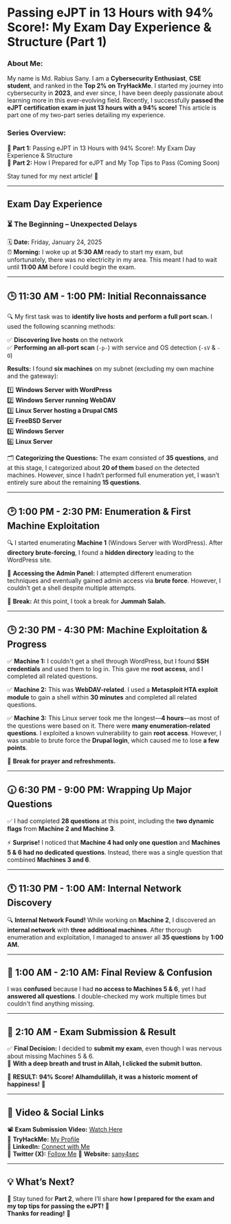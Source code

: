# Passing eJPT in 13 Hours with 94% Score!: My Exam Day Experience & Structure (Part 1)

### **About Me:**
My name is Md. Rabius Sany. I am a **Cybersecurity Enthusiast**, **CSE student**, and ranked in the **Top 2% on TryHackMe**. I started my journey into cybersecurity in **2023**, and ever since, I have been deeply passionate about learning more in this ever-evolving field. Recently, I successfully **passed the eJPT certification exam in just 13 hours with a 94% score!** This article is part one of my two-part series detailing my experience.

### **Series Overview:**
📌 **Part 1:** Passing eJPT in 13 Hours with 94% Score!: My Exam Day Experience & Structure  
📌 **Part 2:** How I Prepared for eJPT and My Top Tips to Pass (Coming Soon)

Stay tuned for my next article! 🚀

---

## **Exam Day Experience**

### **⏳ The Beginning – Unexpected Delays**

🗓 **Date:** Friday, January 24, 2025  
⏰ **Morning:** I woke up at **5:30 AM** ready to start my exam, but unfortunately, there was no electricity in my area. This meant I had to wait until **11:00 AM** before I could begin the exam. 

---

## **🕒 11:30 AM - 1:00 PM: Initial Reconnaissance**

🔍 My first task was to **identify live hosts and perform a full port scan.** I used the following scanning methods:

✅ **Discovering live hosts** on the network  
✅ **Performing an all-port scan** (`-p-`) with service and OS detection (`-sV` & `-O`)

**Results:**
I found **six machines** on my subnet (excluding my own machine and the gateway):

1️⃣ **Windows Server with WordPress**  
2️⃣ **Windows Server running WebDAV**  
3️⃣ **Linux Server hosting a Drupal CMS**  
4️⃣ **FreeBSD Server**  
5️⃣ **Windows Server**  
6️⃣ **Linux Server**  

🗂 **Categorizing the Questions:**
The exam consisted of **35 questions**, and at this stage, I categorized about **20 of them** based on the detected machines. However, since I hadn’t performed full enumeration yet, I wasn’t entirely sure about the remaining **15 questions**.

---

## **🕑 1:00 PM - 2:30 PM: Enumeration & First Machine Exploitation**

🔍 I started enumerating **Machine 1** (Windows Server with WordPress). After **directory brute-forcing**, I found a **hidden directory** leading to the WordPress site.

🔑 **Accessing the Admin Panel:**
I attempted different enumeration techniques and eventually gained admin access via **brute force**. However, I couldn’t get a shell despite multiple attempts.

🕌 **Break:** At this point, I took a break for **Jummah Salah.**

---

## **🕒 2:30 PM - 4:30 PM: Machine Exploitation & Progress**

✅ **Machine 1:** I couldn't get a shell through WordPress, but I found **SSH credentials** and used them to log in. This gave me **root access**, and I completed all related questions.

✅ **Machine 2:** This was **WebDAV-related**. I used a **Metasploit HTA exploit module** to gain a shell within **30 minutes** and completed all related questions.

✅ **Machine 3:** This Linux server took me the longest—**4 hours**—as most of the questions were based on it. There were **many enumeration-related questions**. I exploited a known vulnerability to gain **root access**. However, I was unable to brute force the **Drupal login**, which caused me to lose **a few points**.

🕌 **Break for prayer and refreshments.**

---

## **🕡 6:30 PM - 9:00 PM: Wrapping Up Major Questions**

✅ I had completed **28 questions** at this point, including the **two dynamic flags** from **Machine 2 and Machine 3**.

⚡ **Surprise!**
I noticed that **Machine 4 had only one question** and **Machines 5 & 6 had no dedicated questions**. Instead, there was a single question that combined **Machines 3 and 6**.

---

## **🕚 11:30 PM - 1:00 AM: Internal Network Discovery**

🔍 **Internal Network Found!**
While working on **Machine 2**, I discovered an **internal network** with **three additional machines**. After thorough enumeration and exploitation, I managed to answer all **35 questions** by **1:00 AM.**

---

## **🤯 1:00 AM - 2:10 AM: Final Review & Confusion**

I was **confused** because I had **no access to Machines 5 & 6**, yet I had **answered all questions**. I double-checked my work multiple times but couldn't find anything missing. 

---

## **🎯 2:10 AM - Exam Submission & Result**

✅ **Final Decision:** I decided to **submit my exam**, even though I was nervous about missing Machines 5 & 6.  
🙏 **With a deep breath and trust in Allah, I clicked the submit button.**

🎉 **RESULT:** **94% Score!** **Alhamdulillah, it was a historic moment of happiness!** 🎊

---

## **🎥 Video & Social Links**
📽 **Exam Submission Video:** [Watch Here](https://youtube.com/shorts/Oes333UiQKc)  
🔗 **TryHackMe:** [My Profile](https://tryhackme.com/r/p/sany4sec)  
🔗 **LinkedIn:** [Connect with Me](https://www.linkedin.com/in/sany4sec/)  
🔗 **Twitter (X):** [Follow Me](https://x.com/sany4sec)
🔗 **Website:** [sany4sec](http://sany4sec.super.site)

---

## **💡 What’s Next?**
📌 Stay tuned for **Part 2**, where I’ll share **how I prepared for the exam and my top tips for passing the eJPT!** 🚀  
**Thanks for reading!** 🙌

